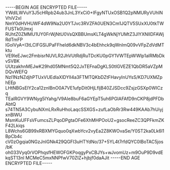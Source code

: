 -----BEGIN AGE ENCRYPTED FILE-----
YWdlLWVuY3J5cHRpb24ub3JnL3YxCi0+IFgyNTUxOSB1Q2pNMURyVUhINVhiV2xI
NmY0dHVHUWF4dW9Na2U0YTJvc3RVZFA0UEN3Cm1JQTV5SUxXU0tkTWFUSTk0Umxj
RUhtZ0ZMMU1UY0FrWjNtU0VsQXBBUmsKLT4gWkNjYUMtZ3JlYXNlIDFAWjRdTmFP
IGolVyA+I3tLClFGSlJPaFFheld6dkNBV3c4bEhhck9qWnlmQ09vVFpZdVdMTktu
VE9leEJwc2FmbisrNUVLR2JhVUtRdjRuTDcKU0pGY1VWTEpWWlp1alRMbDkvSVBK
UUtzakhnMEJwK29hd05MNmt5Q2JxTEFnaDgKLS0tIGVEZE1QbDR5aVZpMDQvWEFQ
Nzl1NzNZdjhPTUxVUEdlaXlDYll4a3FTMTQKbDZtFHavyInUYsS/KD7UXMZphEEp
LHtNBGsEIY2ca12znIBnO0A7VE1ufpDit0HjLfljB40ZJSDcc9ZsjzGSXp0WICzq
TEalRGVY9WNyg5IYahg/V9AIe8buF6aGYEpT5uh6PGlAFAfD9nCKP8jdPFDbAbtQ
s74TN5A3CybuNXmLRxRuHhoLaqcSSXGS+zufLaObRr3Rw449KAAb7hUiyjxnBlWU
MsmKuUFFsVFumcsZLPqoDPgtaOFe6XhMHPOoU2+gsocReeZC3QPFkmZKF42Lkiqs
L8Wchs6GB99xRBXMYGquo0qXwbYcv2vyEa2Z8KWOvaSe/Y0ST2ka0Lk6l1BpCb4c
cV0zOgqia0NGzJnIGNk429QGFI3uHTYdNo/37+5YL4t7rfdQYC0IBoTAC5jos/bK
oh033Vyq0rVOPhqsfHEWOFGKPoqgyPxCBJYs+wJvomUz+m9OuP9D9vdEkqST13nl
MCMeC5mxNNPfwV70ZIZ+hjbjf0daAJit
-----END AGE ENCRYPTED FILE-----
